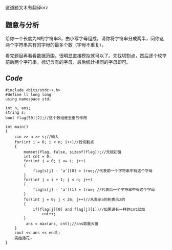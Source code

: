 这道题又木有翻译orz

## 题意与分析
给你一个长度为$N$的字符串$S$，由小写字母组成。请你将字符串分成两半，问你这两个字符串共有的字母的最多个数（字母不重复）。

看完题目再看看数据范围，很明显直接模拟就可以了。先找切割点，然后逐个枚举前后两个字符串，标记含有的字母，最后统计相同的字母即可。

## $Code$

```
#include <bits/stdc++.h>
#define ll long long
using namespace std;

int n, ans;
string s;
bool flag[50][2];//这个数组是去重的作用

int main()
{
	cin >> n >> s;//输入
	for(int i = 0; i < n; i++)//找切割点
	{
		memset(flag, false, sizeof(flag));//先赋初值
		int cnt = 0;
		for(int j = 0; j <= i; j++)
		{
			flag[s[j] - 'a'][0] = true;//代表前一个字符串中有这个字母	
	    }
		for(int j = i + 1; j < n; j++)
		{
			flag[s[j] - 'a'][1] = true;	//代表后一个字符串中有这个字母	
		}
		for(int j = 0; j < 26; j++)//从表示a的到表示z的
		{
			if(flag[j][0] and flag[j][1])//如果说有一样的cnt就加
				cnt++;
		}
		 ans = max(ans, cnt);//ans取最大值
	}
	cout << ans << endl;
	完结撒花~
}

